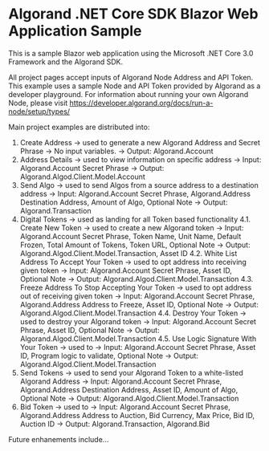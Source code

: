 # Algorand .NET Core SDK Blazor Web Application Sample

This is a sample Blazor web application using the Microsoft .NET Core 3.0 Framework and the Algorand SDK. 

All project pages accept inputs of Algorand Node Address and API Token. This example uses a sample Node and API Token provided by Algorand as a developer playground. For information about running your own Algorand Node, please visit https://developer.algorand.org/docs/run-a-node/setup/types/ 

Main project examples are distributed into:
1. Create Address 
  -> used to generate a new Algorand Address and Secret Phrase
  -> No input variables.
  -> Output: Algorand.Account
2. Address Details 
  -> used to view information on specific address
  -> Input: Algorand.Account Secret Phrase
  -> Output: Algorand.Algod.Client.Model.Account 
3. Send Algo 
  -> used to send Algos from a source address to a destination address
  -> Input: Algorand.Account Secret Phrase, Algorand.Address Destination Address, Amount of Algo, Optional Note
  -> Output: Algorand.Transaction 
4. Digital Tokens 
  -> used as landing for all Token based functionality 
4.1. Create New Token
  -> used to create a new Algorand token
  -> Input: Algorand.Account Secret Phrase, Token Name, Unit Name, Default Frozen, Total Amount of Tokens, Token URL, Optional Note
  -> Output: Algorand.Algod.Client.Model.Transaction, Asset ID
4.2. White List Address To Accept Your Token
  -> used to opt address into receiving given token
  -> Input:  Algorand.Account Secret Phrase, Asset ID, Optional Note
  -> Output: Algorand.Algod.Client.Model.Transaction
4.3. Freeze Address To Stop Accepting Your Token
  -> used to opt address out of receiving given token
  -> Input: Algorand.Account Secret Phrase, Algorand.Address Address to Freeze, Asset ID, Optional Note
  -> Output: Algorand.Algod.Client.Model.Transaction
4.4. Destroy Your Token
  -> used to destroy your Algorand token
  -> Input: Algorand.Account Secret Phrase, Asset ID, Optional Note
  -> Output: Algorand.Algod.Client.Model.Transaction
4.5. Use Logic Signature With Your Token
  -> used to 
  -> Input: Algorand.Account Secret Phrase, Asset ID, Program logic to validate, Optional Note
  -> Output: Algorand.Algod.Client.Model.Transaction
5. Send Tokens
  -> used to send your Algorand Token to a white-listed Algorand Address
  -> Input: Algorand.Account Secret Phrase, Algorand.Address Destination Address, Asset ID, Amount of Algo, Optional Note
  -> Output: Algorand.Algod.Client.Model.Transaction
6. Bid Token
  -> used to 
  -> Input: Algorand.Account Secret Phrase, Algorand.Address Address to Auction, Bid Currency, Max Price, Bid ID, Auction ID
  -> Output: Algorand.Transaction, Algorand.Bid
  
Future enhanements include...
  
